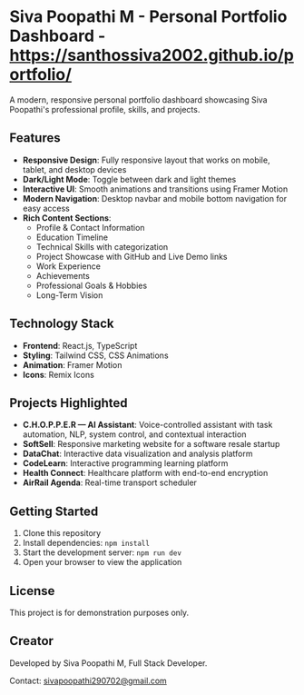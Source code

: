 # Siva Poopathi M - Personal Portfolio Dashboard - https://santhossiva2002.github.io/portfolio/

A modern, responsive personal portfolio dashboard showcasing Siva Poopathi's professional profile, skills, and projects.

## Features

- **Responsive Design**: Fully responsive layout that works on mobile, tablet, and desktop devices
- **Dark/Light Mode**: Toggle between dark and light themes
- **Interactive UI**: Smooth animations and transitions using Framer Motion
- **Modern Navigation**: Desktop navbar and mobile bottom navigation for easy access
- **Rich Content Sections**:
  - Profile & Contact Information
  - Education Timeline
  - Technical Skills with categorization
  - Project Showcase with GitHub and Live Demo links
  - Work Experience
  - Achievements
  - Professional Goals & Hobbies
  - Long-Term Vision

## Technology Stack

- **Frontend**: React.js, TypeScript
- **Styling**: Tailwind CSS, CSS Animations
- **Animation**: Framer Motion
- **Icons**: Remix Icons

## Projects Highlighted

- **C.H.O.P.P.E.R — AI Assistant**: Voice-controlled assistant with task automation, NLP, system control, and contextual interaction
- **SoftSell**: Responsive marketing website for a software resale startup
- **DataChat**: Interactive data visualization and analysis platform
- **CodeLearn**: Interactive programming learning platform
- **Health Connect**: Healthcare platform with end-to-end encryption
- **AirRail Agenda**: Real-time transport scheduler

## Getting Started

1. Clone this repository
2. Install dependencies: `npm install`
3. Start the development server: `npm run dev`
4. Open your browser to view the application

## License

This project is for demonstration purposes only.

## Creator

Developed by Siva Poopathi M, Full Stack Developer.

Contact: sivapoopathi290702@gmail.com

